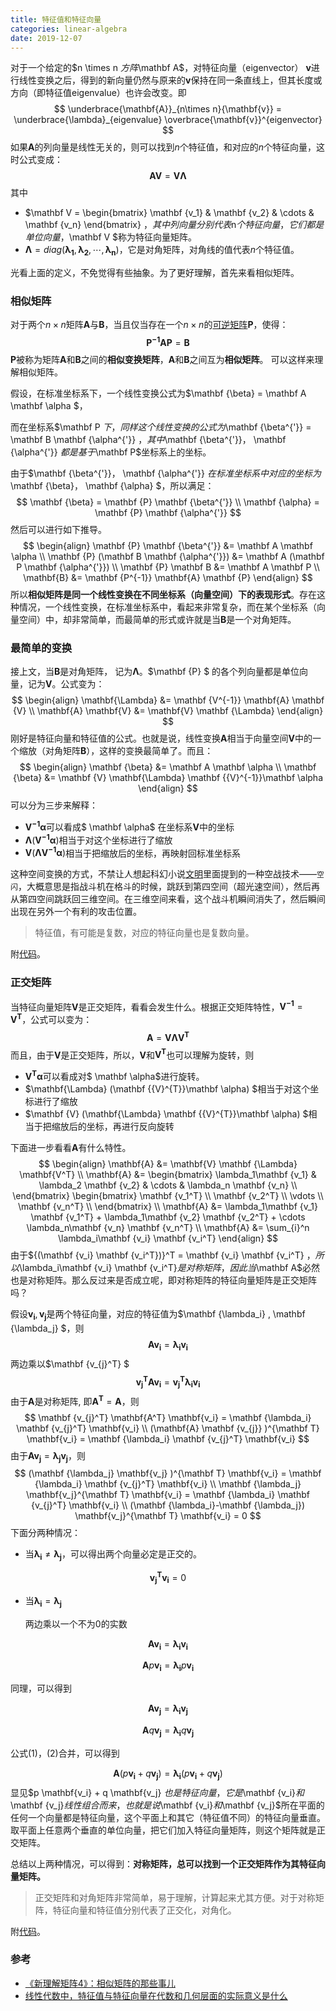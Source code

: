 ```yaml
---
title: 特征值和特征向量
categories: linear-algebra
date: 2019-12-07
---
```

对于一个给定的$n \times n $方阵$\mathbf A$，对特征向量（eigenvector） $\mathbf v$进行线性变换之后，得到的新向量仍然与原来的$\mathbf v$保持在同一条直线上，但其长度或方向（即特征值eigenvalue）也许会改变。即 
$$
\underbrace{\mathbf{A}}_{n\times n}{\mathbf{v}} = \underbrace{\lambda}_{eigenvalue} \overbrace{\mathbf{v}}^{eigenvector}
$$
如果$\mathbf A$的列向量是线性无关的，则可以找到$n$个特征值，和对应的$n$个特征向量，这时公式变成：
$$
\mathbf{A} \mathbf{V} =  \mathbf{V} \mathbf {\Lambda}
$$
其中

- $\mathbf V = \begin{bmatrix} \mathbf {v_1} & \mathbf {v_2} & \cdots & \mathbf {v_n} \end{bmatrix} $，其中列向量分别代表$n$个特征向量，它们都是单位向量，$\mathbf V $称为特征向量矩阵。
- $\mathbf {\Lambda} = diag(\mathbf {\lambda_1}, \mathbf {\lambda_2}, \cdots,  \mathbf {\lambda_n})$，它是对角矩阵，对角线的值代表$n$个特征值。

光看上面的定义，不免觉得有些抽象。为了更好理解，首先来看相似矩阵。

### 相似矩阵

对于两个$n\times n$矩阵$\mathbf A$与$\mathbf B$，当且仅当存在一个$n\times n$的[可逆矩阵](https://zh.wikipedia.org/wiki/逆矩阵)$\mathbf P$，使得： 
$$
\mathbf {P^{-1}} \mathbf{A} \mathbf {P} = \mathbf{B}
$$
$\mathbf P$被称为矩阵$\mathbf A$和$\mathbf B$之间的**相似变换矩阵**，$\mathbf A$和$\mathbf B$之间互为**相似矩阵**。 可以这样来理解相似矩阵。

假设，在标准坐标系下，一个线性变换公式为$\mathbf {\beta} = \mathbf A \mathbf \alpha $，

而在坐标系$\mathbf P $下，同样这个线性变换的公式为$\mathbf {\beta^{'}} = \mathbf B \mathbf {\alpha^{'}} $，其中$\mathbf {\beta^{'}}， \mathbf {\alpha^{'}} $都是基于$\mathbf  P$坐标系上的坐标。

由于$\mathbf {\beta^{'}}， \mathbf {\alpha^{'}} $在标准坐标系中对应的坐标为$\mathbf {\beta}， \mathbf {\alpha} $，所以满足：
$$
\mathbf {\beta} =  \mathbf {P}  \mathbf {\beta^{'}}  \\
\mathbf {\alpha} =  \mathbf {P}  \mathbf {\alpha^{'}}
$$
然后可以进行如下推导。
$$
\begin{align}
\mathbf {P}  \mathbf {\beta^{'}} &= \mathbf A \mathbf \alpha  \\
\mathbf {P} (\mathbf B  \mathbf {\alpha^{'}}) &= \mathbf A (\mathbf P \mathbf {\alpha^{'}}) \\
\mathbf {P} \mathbf B &= \mathbf A \mathbf P \\
 \mathbf{B} &= \mathbf {P^{-1}} \mathbf{A} \mathbf {P}
 \end{align}
$$
所以**相似矩阵是同一个线性变换在不同坐标系（向量空间）下的表现形式**。存在这种情况，一个线性变换，在标准坐标系中，看起来非常复杂，而在某个坐标系（向量空间）中，却非常简单，而最简单的形式或许就是当$\mathbf B$是一个对角矩阵。

### 最简单的变换

接上文，当$\mathbf B$是对角矩阵， 记为$\mathbf \Lambda$。$\mathbf {P} $ 的各个列向量都是单位向量，记为$\mathbf V$。公式变为：
$$
\begin{align}
 \mathbf{\Lambda} &= \mathbf {V^{-1}} \mathbf{A} \mathbf {V} \\
\mathbf{A} \mathbf{V}  &=  \mathbf{V} \mathbf {\Lambda} 
 \end{align}
$$
刚好是特征向量和特征值的公式。也就是说，线性变换$\mathbf A$相当于向量空间$\mathbf V$中的一个缩放（对角矩阵$\mathbf B$），这样的变换最简单了。而且：
$$
\begin{align}
\mathbf {\beta} &= \mathbf A \mathbf \alpha \\
\mathbf {\beta} &= \mathbf {V} \mathbf{\Lambda} \mathbf {{V}^{-1}}\mathbf \alpha
\end{align}
$$
可以分为三步来解释：

- $\mathbf {{V}^{-1}}\mathbf \alpha$可以看成$ \mathbf \alpha$ 在坐标系$\mathbf V$中的坐标
- $\mathbf{\Lambda} (\mathbf {{V}^{-1}}\mathbf \alpha)$相当于对这个坐标进行了缩放
- $\mathbf {V} (\mathbf{\Lambda} \mathbf {{V}^{-1}}\mathbf \alpha)$相当于把缩放后的坐标，再映射回标准坐标系

这种空间变换的方式，不禁让人想起科幻小说[文明](https://book.douban.com/subject/25723455/ )里面提到的一种空战技术——`空闪`，大概意思是指战斗机在格斗的时候，跳跃到第四空间（超光速空间），然后再从第四空间跳跃回三维空间。在三维空间来看，这个战斗机瞬间消失了，然后瞬间出现在另外一个有利的攻击位置。

> 特征值，有可能是复数，对应的特征向量也是复数向量。

附[代码](https://nbviewer.jupyter.org/github/xuxiangwen/xuxiangwen.github.io/blob/master/_notes/05-ai/50-my-course/machine_learning/c0002.ipynb#特征值和特征向量)。

### 正交矩阵

当特征向量矩阵$\mathbf V$是正交矩阵，看看会发生什么。根据正交矩阵特性，$\mathbf {V^{-1}} = \mathbf {V^T}$，公式可以变为：
$$
\mathbf{A} =  \mathbf{V} \mathbf {\Lambda} \mathbf{V^T}
$$
而且，由于$\mathbf V$是正交矩阵，所以，$\mathbf V$和$\mathbf {V^{T}}$也可以理解为旋转，则

- $\mathbf {{V}^{T}}\mathbf \alpha$可以看成对$ \mathbf \alpha$进行旋转。
- $\mathbf{\Lambda} (\mathbf {{V}^{T}}\mathbf \alpha) $相当于对这个坐标进行了缩放
- $\mathbf {V} (\mathbf{\Lambda} \mathbf {{V}^{T}}\mathbf \alpha) $相当于把缩放后的坐标，再进行反向旋转

下面进一步看看$\mathbf A$有什么特性。
$$
\begin{align}
\mathbf{A} &=  \mathbf{V} \mathbf {\Lambda} \mathbf{V^T}  \\
\mathbf{A} &=  
\begin{bmatrix}
\lambda_1\mathbf {v_1} & \lambda_2 \mathbf {v_2} & \cdots & \lambda_n \mathbf {v_n} \\
\end{bmatrix} 
\begin{bmatrix}
\mathbf {v_1^T} \\ \mathbf {v_2^T} \\ \vdots \\ \mathbf {v_n^T} \\
\end{bmatrix} \\
\mathbf{A} &=  \lambda_1\mathbf {v_1} \mathbf {v_1^T} + \lambda_1\mathbf {v_2} \mathbf {v_2^T} + \cdots \lambda_n\mathbf {v_n} \mathbf {v_n^T}  \\ 
\mathbf{A} &=  \sum_{i}^n \lambda_i\mathbf {v_i} \mathbf {v_i^T}
\end{align}
$$
由于${(\mathbf {v_i} \mathbf {v_i^T})}^T = \mathbf {v_i} \mathbf {v_i^T} $，所以$\lambda_i\mathbf {v_i} \mathbf {v_i^T}$是对称矩阵，因此当$\mathbf A$必然也是对称矩阵。那么反过来是否成立呢，即对称矩阵的特征向量矩阵是正交矩阵吗？

假设$\mathbf{v_i}, \mathbf{v_j}$是两个特征向量，对应的特征值为$\mathbf {\lambda_i} , \mathbf {\lambda_j} $，则
$$
\mathbf{A} \mathbf{v_i} = \mathbf {\lambda_i}   \mathbf{v_i}
$$
两边乘以$\mathbf {v_{j}^T} $
$$
\mathbf {v_{j}^T} \mathbf{A} \mathbf{v_i} = \mathbf {v_{j}^T}  \mathbf {\lambda_i}   \mathbf{v_i}
$$
由于$\mathbf A$是对称矩阵, 即$\mathbf {A^T} = \mathbf A$，则
$$
\mathbf {v_{j}^T} \mathbf{A^T} \mathbf{v_i} = \mathbf {\lambda_i} \mathbf {v_{j}^T}    \mathbf{v_i}  \\
(\mathbf{A} \mathbf {v_{j}} )^{\mathbf T} \mathbf{v_i} = \mathbf {\lambda_i}  \mathbf {v_{j}^T}   \mathbf{v_i}
$$
由于$\mathbf{A} \mathbf{v_j} = \mathbf {\lambda_j}   \mathbf{v_j}$，则
$$
(\mathbf {\lambda_j}   \mathbf{v_j}  )^{\mathbf T} \mathbf{v_i} =  \mathbf {\lambda_i}  \mathbf {v_{j}^T}   \mathbf{v_i} \\
  \mathbf {\lambda_j}   \mathbf{v_j}^{\mathbf T} \mathbf{v_i} =  \mathbf {\lambda_i}  \mathbf {v_{j}^T}   \mathbf{v_i} \\
    (\mathbf {\lambda_i}-\mathbf {\lambda_j})  \mathbf{v_j}^{\mathbf T} \mathbf{v_i} =  0
$$
下面分两种情况：

- 当$\mathbf {\lambda_i} \not = \mathbf {\lambda_j}$，可以得出两个向量必定是正交的。

$$
\mathbf{v_j}^{\mathbf T} \mathbf{v_i} =  0
$$

- 当$\mathbf {\lambda_i}  = \mathbf {\lambda_j}$

  两边乘以一个不为0的实数

$$
  \mathbf{A} \mathbf{v_i} = \mathbf {\lambda_i}   \mathbf{v_i} 
$$

$$
  \mathbf{A} p \mathbf{v_i} = \mathbf {\lambda_i}  p \mathbf{v_i} \tag{1}
$$

  同理，可以得到

$$
  \mathbf{A} \mathbf{v_j} = \mathbf {\lambda_i}   \mathbf{v_j}
$$

$$
  \mathbf{A} q \mathbf{v_j} = \mathbf {\lambda_i}  q \mathbf{v_j} \tag{2}
$$

  公式$(1)$，$(2)$合并，可以得到

$$
  \mathbf{A} (p \mathbf{v_i} + q \mathbf{v_j} )= \mathbf {\lambda_i}   (p \mathbf{v_i} + q \mathbf{v_j} )
$$
  显见$p \mathbf{v_i} + q \mathbf{v_j} $也是特征向量，它是$\mathbf {v_i}$和$\mathbf {v_j}$线性组合而来，也就是说$\mathbf {v_i}$和$\mathbf {v_j}$所在平面的任何一个向量都是特征向量，这个平面上和其它（特征值不同）的特征向量垂直。取平面上任意两个垂直的单位向量，把它们加入特征向量矩阵，则这个矩阵就是正交矩阵。

总结以上两种情况，可以得到：**对称矩阵，总可以找到一个正交矩阵作为其特征向量矩阵。**

> 正交矩阵和对角矩阵非常简单，易于理解，计算起来尤其方便。对于对称矩阵，特征向量和特征值分别代表了正交化，对角化。

附[代码](https://nbviewer.jupyter.org/github/xuxiangwen/xuxiangwen.github.io/blob/master/_notes/05-ai/50-my-course/machine_learning/c0002.ipynb#对称矩阵的特征向量)。

### 参考

- [《新理解矩阵4》：相似矩阵的那些事儿](https://spaces.ac.cn/archives/1777)
- [线性代数中，特征值与特征向量在代数和几何层面的实际意义是什么](https://www.zhihu.com/question/20507061)